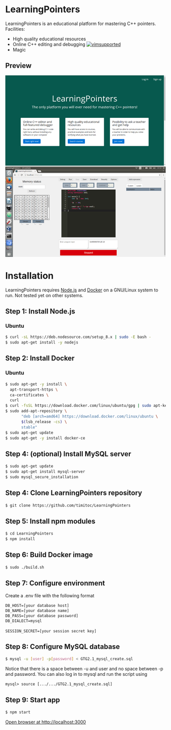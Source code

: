 # LearningPointers

LearningPointers is an educational platform for mastering C++ pointers.
Facilities:
  - High quality educational resources
  - Online C++ editing and debugging  [![vimsupported](https://img.shields.io/badge/vim-supported-green.svg)]()
  - Magic


## Preview

![Screenshot 2](https://github.com/timitoc/LearningPointers/blob/master/Screenshots/ss1.png)
![Screenshot 2](https://github.com/timitoc/LearningPointers/blob/master/Screenshots/ss2.png)

# Installation

LearningPointers requires [Node.js](https://nodejs.org/)  and [Docker](https://docker.com) on a GNU/Linux system to run. Not tested yet on other systems.

## Step 1: Install Node.js
### Ubuntu
```sh
$ curl -sL https://deb.nodesource.com/setup_8.x | sudo -E bash -
$ sudo apt-get install -y nodejs
```
## Step 2: Install Docker
### Ubuntu
```sh
$ sudo apt-get -y install \
  apt-transport-https \
  ca-certificates \
  curl
$ curl -fsSL https://download.docker.com/linux/ubuntu/gpg | sudo apt-key add -
$ sudo add-apt-repository \
       "deb [arch=amd64] https://download.docker.com/linux/ubuntu \
       $(lsb_release -cs) \
       stable"
$ sudo apt-get update
$ sudo apt-get -y install docker-ce
```
## Step 4: (optional) Install MySQL server
```sh
$ sudo apt-get update
$ sudo apt-get install mysql-server
$ sudo mysql_secure_installation
```

## Step 4: Clone LearningPointers repository
```sh
$ git clone https://github.com/timitoc/LearningPointers
```

## Step 5: Install npm modules
```sh
$ cd LearningPointers
$ npm install
```
## Step 6: Build Docker image
```sh
$ sudo ./build.sh
```
## Step 7: Configure environment
Create a .env file with the following format
```env
DB_HOST=[your database host]
DB_NAME=[your database name]
DB_PASS=[your database password]
DB_DIALECT=mysql

SESSION_SECRET=[your session secret key]
```

## Step 8: Configure MySQL database
```sh
$ mysql -u [user] -p[password] < GTG2.1_mysql_create.sql
```
Notice that there is a space between -u and user and no space between -p and password. You can also log in to mysql and run the script using
```mysql
mysql> source [.../.../GTG2.1_mysql_create.sql]
```
## Step 9: Start app
```sh
$ npm start
```
[Open browser at http://localhost:3000](http://localhost:3000)


